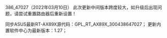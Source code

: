 386_47027（2022年03月10日）
此次更新中间版本跨度较大，如升级后出现问题，请尝试重置路由器后重新设置！

同步ASUS最新RT-AX89X源代码：GPL_RT_AX89X_300438647027；
更新内置软件中心为最新版本：1.27；